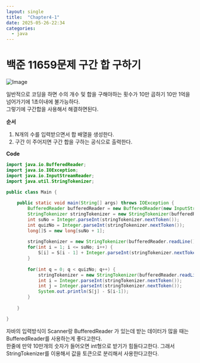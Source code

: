 ```yaml
---
layout: single
title:  "Chapter4-1"
date: 2025-05-26-22:34 
categories:
  - java
---
```


# 백준 11659문제 구간 합 구하기

![Image](https://github.com/user-attachments/assets/406e06bf-362c-48af-8c06-c3df648153b1)

일반적으로 코딩을 하면 수의 개수 및 합을 구해야하는 횟수가 10만 곱하기 10만 1억을 넘어가기에 1초이내에 불가능하다.  
그렇기에 구간합을 사용해서 해결하면된다.

**순서**

1. N개의 수를 입력받으면서 합 배열을 생성한다.
2. 구간 이 주어지면 구간 합을 구하는 공식으로 출력한다.

**Code**

```java
import java.io.BufferedReader;
import java.io.IOException;
import java.io.InputStreamReader;
import java.util.StringTokenizer;

public class Main {
	
	public static void main(String[] args) throws IOException {
		BufferedReader bufferedReader = new BufferedReader(new InputStreamReader(System.in));
		StringTokenizer stringTokenizer = new StringTokenizer(bufferedReader.readLine());
		int suNo = Integer.parseInt(stringTokenizer.nextToken());
		int quizNo = Integer.parseInt(stringTokenizer.nextToken());
		long[]S = new long[suNo + 1];
		
		stringTokenizer = new StringTokenizer(bufferedReader.readLine());
		for(int i = 1; i <= suNo; i++) {
			S[i] = S[i - 1] + Integer.parseInt(stringTokenizer.nextToken());
		}
		
		for(int q = 0; q < quizNo; q++) {
			stringTokenizer = new StringTokenizer(bufferedReader.readLine());
			int i = Integer.parseInt(stringTokenizer.nextToken());
			int j = Integer.parseInt(stringTokenizer.nextToken());
			System.out.println(S[j] - S[i-1]);
		}
		
	}

}
```

자바의 입력방식이 Scanner랑 BufferedReader 가 있는데 받는 데이터가 많을 때는 BufferedReader를 사용하는게 좋다고한다.  
한줄에 만약 10만개의 숫자가 들어오면 int형으로 받기가 힘들다고한다. 그래서 StringTokenizer를 이용해서 값을 토큰으로 분리해서 사용한다고한다.






